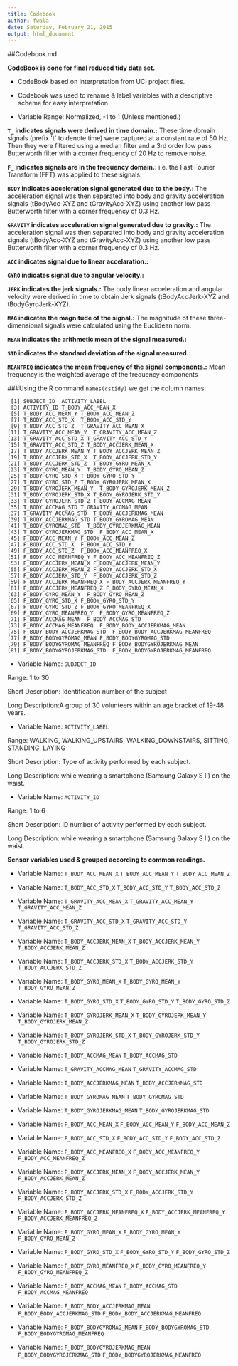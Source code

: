 ```yaml
---
title: Codebook
author: fwala
date: Saturday, February 21, 2015
output: html_document
---
```



##Codebook.md

**CodeBook is done for final reduced tidy data set.** 

* CodeBook based on interpretation from UCI project files.

* Codebook was used to rename & label variables with a descriptive scheme for easy interpretation.

* Variable Range: Normalized, -1 to 1 (Unless mentioned.)

**`T_` indicates signals were derived in time domain.:**
These time domain signals (prefix 't' to denote time) were captured at a constant rate of 50 Hz. Then they were filtered using a median filter and a 3rd order low pass Butterworth filter with a corner frequency of 20 Hz to remove noise.

**`F_` indicates signals are in the frequency domain.:**
i.e. the Fast Fourier Transform (FFT) was applied to these signals.

**`BODY` indicates acceleration signal generated due to the body.:**
The acceleration signal was then separated into body and gravity acceleration signals (tBodyAcc-XYZ and tGravityAcc-XYZ) using another low pass Butterworth filter with a corner frequency of 0.3 Hz.

**`GRAVITY` indicates acceleration signal generated due to gravity.:**
The acceleration signal was then separated into body and gravity acceleration signals (tBodyAcc-XYZ and tGravityAcc-XYZ) using another low pass Butterworth filter with a corner frequency of 0.3 Hz.

**`ACC` indicates signal due to linear accelaration.:**

**`GYRO` indicates signal due to angular velocity.:**

**`JERK` indicates the jerk signals.:**
The body linear acceleration and angular velocity were derived in time to obtain Jerk signals (tBodyAccJerk-XYZ and tBodyGyroJerk-XYZ).

**`MAG` indicates the magnitude of the signal.:**
The magnitude of these three-dimensional signals were calculated using the Euclidean norm.

**`MEAN` indicates the arithmetic mean of the signal measured.:**

**`STD` indicates the standard deviation of the signal measured.:**

**`MEANFREQ` indicates the mean frequency of the signal components.:**
Mean frequency is the weighted average of the frequency components


###Using the R command `names(cstidy)` we get the column names:

```
 [1] SUBJECT_ID  ACTIVITY_LABEL 
 [3] ACTIVITY_ID T_BODY_ACC_MEAN_X  
 [5] T_BODY_ACC_MEAN_Y T_BODY_ACC_MEAN_Z  
 [7] T_BODY_ACC_STD_X  T_BODY_ACC_STD_Y 
 [9] T_BODY_ACC_STD_Z  T_GRAVITY_ACC_MEAN_X 
[11] T_GRAVITY_ACC_MEAN_Y  T_GRAVITY_ACC_MEAN_Z 
[13] T_GRAVITY_ACC_STD_X T_GRAVITY_ACC_STD_Y  
[15] T_GRAVITY_ACC_STD_Z T_BODY_ACCJERK_MEAN_X  
[17] T_BODY_ACCJERK_MEAN_Y T_BODY_ACCJERK_MEAN_Z  
[19] T_BODY_ACCJERK_STD_X  T_BODY_ACCJERK_STD_Y 
[21] T_BODY_ACCJERK_STD_Z  T_BODY_GYRO_MEAN_X 
[23] T_BODY_GYRO_MEAN_Y  T_BODY_GYRO_MEAN_Z 
[25] T_BODY_GYRO_STD_X T_BODY_GYRO_STD_Y  
[27] T_BODY_GYRO_STD_Z T_BODY_GYROJERK_MEAN_X 
[29] T_BODY_GYROJERK_MEAN_Y  T_BODY_GYROJERK_MEAN_Z 
[31] T_BODY_GYROJERK_STD_X T_BODY_GYROJERK_STD_Y  
[33] T_BODY_GYROJERK_STD_Z T_BODY_ACCMAG_MEAN 
[35] T_BODY_ACCMAG_STD T_GRAVITY_ACCMAG_MEAN  
[37] T_GRAVITY_ACCMAG_STD  T_BODY_ACCJERKMAG_MEAN 
[39] T_BODY_ACCJERKMAG_STD T_BODY_GYROMAG_MEAN  
[41] T_BODY_GYROMAG_STD  T_BODY_GYROJERKMAG_MEAN  
[43] T_BODY_GYROJERKMAG_STD  F_BODY_ACC_MEAN_X  
[45] F_BODY_ACC_MEAN_Y F_BODY_ACC_MEAN_Z  
[47] F_BODY_ACC_STD_X  F_BODY_ACC_STD_Y 
[49] F_BODY_ACC_STD_Z  F_BODY_ACC_MEANFREQ_X  
[51] F_BODY_ACC_MEANFREQ_Y F_BODY_ACC_MEANFREQ_Z  
[53] F_BODY_ACCJERK_MEAN_X F_BODY_ACCJERK_MEAN_Y  
[55] F_BODY_ACCJERK_MEAN_Z F_BODY_ACCJERK_STD_X 
[57] F_BODY_ACCJERK_STD_Y  F_BODY_ACCJERK_STD_Z 
[59] F_BODY_ACCJERK_MEANFREQ_X F_BODY_ACCJERK_MEANFREQ_Y  
[61] F_BODY_ACCJERK_MEANFREQ_Z F_BODY_GYRO_MEAN_X 
[63] F_BODY_GYRO_MEAN_Y  F_BODY_GYRO_MEAN_Z 
[65] F_BODY_GYRO_STD_X F_BODY_GYRO_STD_Y  
[67] F_BODY_GYRO_STD_Z F_BODY_GYRO_MEANFREQ_X 
[69] F_BODY_GYRO_MEANFREQ_Y  F_BODY_GYRO_MEANFREQ_Z 
[71] F_BODY_ACCMAG_MEAN  F_BODY_ACCMAG_STD  
[73] F_BODY_ACCMAG_MEANFREQ  F_BODY_BODY_ACCJERKMAG_MEAN  
[75] F_BODY_BODY_ACCJERKMAG_STD  F_BODY_BODY_ACCJERKMAG_MEANFREQ
[77] F_BODY_BODYGYROMAG_MEAN F_BODY_BODYGYROMAG_STD 
[79] F_BODY_BODYGYROMAG_MEANFREQ F_BODY_BODYGYROJERKMAG_MEAN  
[81] F_BODY_BODYGYROJERKMAG_STD  F_BODY_BODYGYROJERKMAG_MEANFREQ
```


* Variable Name: `SUBJECT_ID`

Range: 1 to 30

Short Description: Identification number of the subject

Long Description:A group of 30 volunteers within an age bracket of 19-48 years.


* Variable Name: `ACTIVITY_LABEL`

Range: WALKING, WALKING_UPSTAIRS, WALKING_DOWNSTAIRS, SITTING, STANDING, LAYING

Short Description: Type of activity performed by each subject.

Long Description: while wearing a smartphone (Samsung Galaxy S II) on the waist.

* Variable Name: `ACTIVITY_ID`

Range: 1 to 6

Short Description: ID number of activity performed by each subject.

Long Description: while wearing a smartphone (Samsung Galaxy S II) on the waist.

**Sensor variables used & grouped according to common readings.**

* Variable Name: `T_BODY_ACC_MEAN_X` `T_BODY_ACC_MEAN_Y` `T_BODY_ACC_MEAN_Z` 

* Variable Name: `T_BODY_ACC_STD_X`  `T_BODY_ACC_STD_Y` `T_BODY_ACC_STD_Z`  

* Variable Name: `T_GRAVITY_ACC_MEAN_X` `T_GRAVITY_ACC_MEAN_Y`  `T_GRAVITY_ACC_MEAN_Z` 

* Variable Name: `T_GRAVITY_ACC_STD_X` `T_GRAVITY_ACC_STD_Y`  `T_GRAVITY_ACC_STD_Z` 

* Variable Name: `T_BODY_ACCJERK_MEAN_X`  `T_BODY_ACCJERK_MEAN_Y` `T_BODY_ACCJERK_MEAN_Z` 

* Variable Name: `T_BODY_ACCJERK_STD_X`  `T_BODY_ACCJERK_STD_Y` `T_BODY_ACCJERK_STD_Z` 

* Variable Name: `T_BODY_GYRO_MEAN_X` `T_BODY_GYRO_MEAN_Y`  `T_BODY_GYRO_MEAN_Z` 

* Variable Name: `T_BODY_GYRO_STD_X` `T_BODY_GYRO_STD_Y`  `T_BODY_GYRO_STD_Z`  

* Variable Name: `T_BODY_GYROJERK_MEAN_X` `T_BODY_GYROJERK_MEAN_Y`  `T_BODY_GYROJERK_MEAN_Z` 

* Variable Name: `T_BODY_GYROJERK_STD_X` `T_BODY_GYROJERK_STD_Y` `T_BODY_GYROJERK_STD_Z`  

* Variable Name: `T_BODY_ACCMAG_MEAN` `T_BODY_ACCMAG_STD`  

* Variable Name: `T_GRAVITY_ACCMAG_MEAN`  `T_GRAVITY_ACCMAG_STD` 

* Variable Name: `T_BODY_ACCJERKMAG_MEAN` `T_BODY_ACCJERKMAG_STD`  

* Variable Name: `T_BODY_GYROMAG_MEAN`  `T_BODY_GYROMAG_STD` 

* Variable Name: `T_BODY_GYROJERKMAG_MEAN`  `T_BODY_GYROJERKMAG_STD` 

* Variable Name: `F_BODY_ACC_MEAN_X`  `F_BODY_ACC_MEAN_Y` `F_BODY_ACC_MEAN_Z`  

* Variable Name: `F_BODY_ACC_STD_X`  `F_BODY_ACC_STD_Y` `F_BODY_ACC_STD_Z`  

* Variable Name: `F_BODY_ACC_MEANFREQ_X`  `F_BODY_ACC_MEANFREQ_Y` `F_BODY_ACC_MEANFREQ_Z` 

* Variable Name: `F_BODY_ACCJERK_MEAN_X` `F_BODY_ACCJERK_MEAN_Y`  `F_BODY_ACCJERK_MEAN_Z`  

* Variable Name: `F_BODY_ACCJERK_STD_X` `F_BODY_ACCJERK_STD_Y`  `F_BODY_ACCJERK_STD_Z` 

* Variable Name: `F_BODY_ACCJERK_MEANFREQ_X` `F_BODY_ACCJERK_MEANFREQ_Y`  `F_BODY_ACCJERK_MEANFREQ_Z` 

* Variable Name: `F_BODY_GYRO_MEAN_X`  `F_BODY_GYRO_MEAN_Y`  `F_BODY_GYRO_MEAN_Z` 

* Variable Name: `F_BODY_GYRO_STD_X` `F_BODY_GYRO_STD_Y`  `F_BODY_GYRO_STD_Z`  

* Variable Name: `F_BODY_GYRO_MEANFREQ_X` `F_BODY_GYRO_MEANFREQ_Y`  `F_BODY_GYRO_MEANFREQ_Z`

* Variable Name: `F_BODY_ACCMAG_MEAN`  `F_BODY_ACCMAG_STD` `F_BODY_ACCMAG_MEANFREQ`  

* Variable Name: `F_BODY_BODY_ACCJERKMAG_MEAN`  `F_BODY_BODY_ACCJERKMAG_STD`  `F_BODY_BODY_ACCJERKMAG_MEANFREQ`

* Variable Name: `F_BODY_BODYGYROMAG_MEAN` `F_BODY_BODYGYROMAG_STD` `F_BODY_BODYGYROMAG_MEANFREQ` 

* Variable Name: `F_BODY_BODYGYROJERKMAG_MEAN`  `F_BODY_BODYGYROJERKMAG_STD`  `F_BODY_BODYGYROJERKMAG_MEANFREQ`
